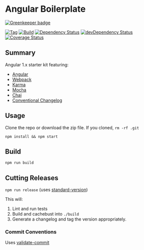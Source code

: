 # Angular Boilerplate

[![Greenkeeper badge](https://badges.greenkeeper.io/willsoto/app-template.svg)](https://greenkeeper.io/)

[![Tag](https://img.shields.io/github/tag/paradox41/app-template.svg?style=flat)](https://github.com/paradox41/app-template)
[![Build](https://travis-ci.org/paradox41/app-template.svg)](https://travis-ci.org/paradox41/app-template)
[![Dependency Status](https://david-dm.org/paradox41/app-template.svg)](https://david-dm.org/paradox41/app-template)
[![devDependency Status](https://david-dm.org/paradox41/app-template/dev-status.svg)](https://david-dm.org/paradox41/app-template#info=devDependencies)
[![Coverage Status](https://coveralls.io/repos/paradox41/app-template/badge.svg?branch=master&service=github)](https://coveralls.io/github/paradox41/app-template?branch=master)

## Summary

Angular 1.x starter kit featuring:
- [Angular](https://angularjs.org/)
- [Webpack](https://webpack.github.io/)
- [Karma](https://karma-runner.github.io/)
- [Mocha](http://mochajs.org/)
- [Chai](http://chaijs.com/)
- [Conventional Changelog](https://github.com/ajoslin/conventional-changelog)

## Usage

Clone the repo or download the zip file. If you cloned, `rm -rf .git`

`npm install && npm start`

## Build

`npm run build`

## Cutting Releases

`npm run release` (uses [standard-version](https://www.npmjs.com/package/standard-version))

This will:

1. Lint and run tests
2. Build and cachebust into `./build`
3. Generate a changelog and tag the version appropriately.

### Commit Conventions

Uses [validate-commit](https://github.com/paradox41/validate-commit)
